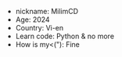 - nickname: MilimCD
- Age: 2024
- Country: Vi-en
- Learn code: Python & no more
- How is my<("): Fine
